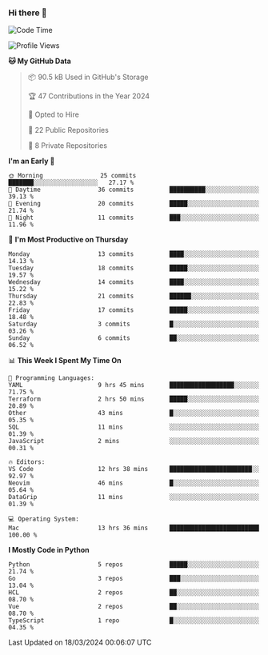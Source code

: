 ### Hi there 👋
<!--![visitors](https://visitor-badge.glitch.me/badge?page_id=d0zingcat)-->
<!--
**d0zingcat/d0zingcat** is a ✨ _special_ ✨ repository because its `README.md` (this file) appears on your GitHub profile.

Here are some ideas to get you started:

- 🔭 I’m currently working on ...
- 🌱 I’m currently learning ...
- 👯 I’m looking to collaborate on ...
- 🤔 I’m looking for help with ...
- 💬 Ask me about ...
- 📫 How to reach me: ...
- 😄 Pronouns: ...
- ⚡ Fun fact: ...
-->
<!--START_SECTION:waka-->
![Code Time](http://img.shields.io/badge/Code%20Time-3%2C409%20hrs%2014%20mins-blue)

![Profile Views](http://img.shields.io/badge/Profile%20Views-6-blue)

**🐱 My GitHub Data** 

> 📦 90.5 kB Used in GitHub's Storage 
 > 
> 🏆 47 Contributions in the Year 2024
 > 
> 💼 Opted to Hire
 > 
> 📜 22 Public Repositories 
 > 
> 🔑 8 Private Repositories 
 > 
**I'm an Early 🐤** 

```text
🌞 Morning                25 commits          ███████░░░░░░░░░░░░░░░░░░   27.17 % 
🌆 Daytime                36 commits          ██████████░░░░░░░░░░░░░░░   39.13 % 
🌃 Evening                20 commits          █████░░░░░░░░░░░░░░░░░░░░   21.74 % 
🌙 Night                  11 commits          ███░░░░░░░░░░░░░░░░░░░░░░   11.96 % 
```
📅 **I'm Most Productive on Thursday** 

```text
Monday                   13 commits          ████░░░░░░░░░░░░░░░░░░░░░   14.13 % 
Tuesday                  18 commits          █████░░░░░░░░░░░░░░░░░░░░   19.57 % 
Wednesday                14 commits          ████░░░░░░░░░░░░░░░░░░░░░   15.22 % 
Thursday                 21 commits          ██████░░░░░░░░░░░░░░░░░░░   22.83 % 
Friday                   17 commits          █████░░░░░░░░░░░░░░░░░░░░   18.48 % 
Saturday                 3 commits           █░░░░░░░░░░░░░░░░░░░░░░░░   03.26 % 
Sunday                   6 commits           ██░░░░░░░░░░░░░░░░░░░░░░░   06.52 % 
```


📊 **This Week I Spent My Time On** 

```text
💬 Programming Languages: 
YAML                     9 hrs 45 mins       ██████████████████░░░░░░░   71.75 % 
Terraform                2 hrs 50 mins       █████░░░░░░░░░░░░░░░░░░░░   20.89 % 
Other                    43 mins             █░░░░░░░░░░░░░░░░░░░░░░░░   05.35 % 
SQL                      11 mins             ░░░░░░░░░░░░░░░░░░░░░░░░░   01.39 % 
JavaScript               2 mins              ░░░░░░░░░░░░░░░░░░░░░░░░░   00.31 % 

🔥 Editors: 
VS Code                  12 hrs 38 mins      ███████████████████████░░   92.97 % 
Neovim                   46 mins             █░░░░░░░░░░░░░░░░░░░░░░░░   05.64 % 
DataGrip                 11 mins             ░░░░░░░░░░░░░░░░░░░░░░░░░   01.39 % 

💻 Operating System: 
Mac                      13 hrs 36 mins      █████████████████████████   100.00 % 
```

**I Mostly Code in Python** 

```text
Python                   5 repos             █████░░░░░░░░░░░░░░░░░░░░   21.74 % 
Go                       3 repos             ███░░░░░░░░░░░░░░░░░░░░░░   13.04 % 
HCL                      2 repos             ██░░░░░░░░░░░░░░░░░░░░░░░   08.70 % 
Vue                      2 repos             ██░░░░░░░░░░░░░░░░░░░░░░░   08.70 % 
TypeScript               1 repo              █░░░░░░░░░░░░░░░░░░░░░░░░   04.35 % 
```




 Last Updated on 18/03/2024 00:06:07 UTC
<!--END_SECTION:waka-->

